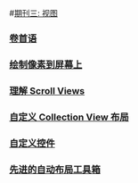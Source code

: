 #[期刊三: 视图](README.md)
### [卷首语](issue-3-0-answer-huang.md)
### [绘制像素到屏幕上](issue-3-1-answer-huang.md) 
### [理解 Scroll Views](issue-3-2-answer-huang.md)
### [自定义 Collection View 布局](issue-3-3-answer-huang.md)
### [自定义控件](issue-3-4-Migrant.md)
### [先进的自动布局工具箱](issue-3-5-answer-huang.md)
